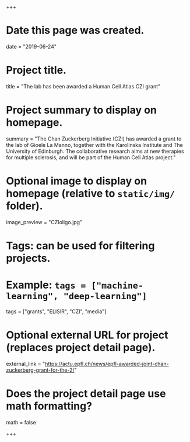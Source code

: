 +++
# Date this page was created.
date = "2019-06-24"

# Project title.
title = "The lab has been awarded a Human Cell Atlas CZI grant"

# Project summary to display on homepage.
summary = "The Chan Zuckerberg Initiative (CZI) has awarded a grant to the lab of Gioele La Manno, together with the Karolinska Institute and The University of Edinburgh. The collaborative research aims at new therapies for multiple sclerosis, and will be part of the Human Cell Atlas project."

# Optional image to display on homepage (relative to `static/img/` folder).
image_preview = "CZIoligo.jpg"

# Tags: can be used for filtering projects.
# Example: `tags = ["machine-learning", "deep-learning"]`
tags = ["grants", "ELISIR", "CZI", "media"]

# Optional external URL for project (replaces project detail page).
external_link = "https://actu.epfl.ch/news/epfl-awarded-joint-chan-zuckerberg-grant-for-the-2/"

# Does the project detail page use math formatting?
math = false

+++
